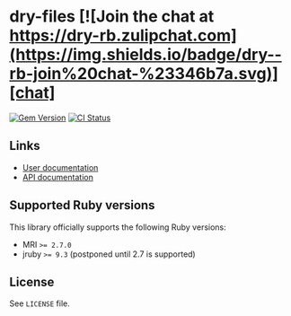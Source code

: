 <!--- this file is synced from dry-rb/template-gem project -->
[gem]: https://rubygems.org/gems/dry-files
[actions]: https://github.com/dry-rb/dry-files/actions
[codacy]: https://www.codacy.com/gh/dry-rb/dry-files
[chat]: https://dry-rb.zulipchat.com
[inchpages]: http://inch-ci.org/github/dry-rb/dry-files

# dry-files [![Join the chat at https://dry-rb.zulipchat.com](https://img.shields.io/badge/dry--rb-join%20chat-%23346b7a.svg)][chat]

[![Gem Version](https://badge.fury.io/rb/dry-files.svg)][gem]
[![CI Status](https://github.com/dry-rb/dry-files/workflows/ci/badge.svg)][actions]

## Links

* [User documentation](https://dry-rb.org/gems/dry-files)
* [API documentation](http://rubydoc.info/gems/dry-files)

## Supported Ruby versions

This library officially supports the following Ruby versions:

* MRI `>= 2.7.0`
* jruby `>= 9.3` (postponed until 2.7 is supported)

## License

See `LICENSE` file.
